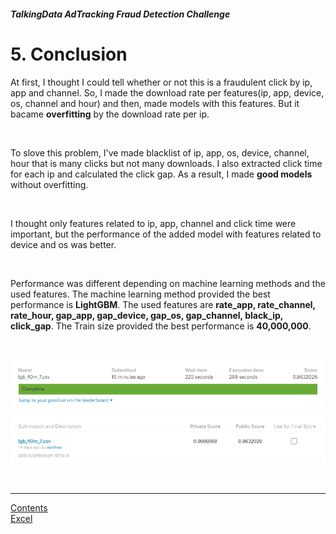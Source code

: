 ##### TalkingData AdTracking Fraud Detection Challenge
# 5. Conclusion

At first, I thought I could tell whether or not this is a fraudulent click by ip, app and channel. So, I made the download rate per features(ip, app, device, os, channel and hour) and then, made models with this features. But it bacame **overfitting** by the download rate per ip.

<br>

To slove this problem, I've made blacklist of ip, app, os, device, channel, hour that is many clicks but not many downloads. I also extracted click time for each ip and calculated the click gap. As a result, I made **good models** without overfitting.

<br>

I thought only features related to ip, app, channel and click time were important, but the performance of the added model with features related to device and os was better.

<br>

Performance was different depending on machine learning methods and the used features. The machine learning method provided the best performance is **LightGBM**. The used features are **rate_app, rate_channel, rate_hour, gap_app, gap_device, gap_os, gap_channel, black_ip, click_gap**. The Train size provided the best performance is **40,000,000**.

<br>

![best score](lgb_40m_7.png) <br>
![best score](lgb_40m_7_2.png)

<br>

---

[Contents](README.md) <br>
[Excel](performance.xlsx)
